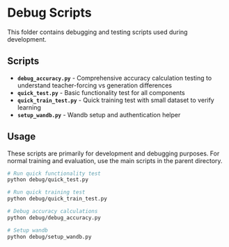 # Debug Scripts

This folder contains debugging and testing scripts used during development.

## Scripts

- **`debug_accuracy.py`** - Comprehensive accuracy calculation testing to understand teacher-forcing vs generation differences
- **`quick_test.py`** - Basic functionality test for all components
- **`quick_train_test.py`** - Quick training test with small dataset to verify learning
- **`setup_wandb.py`** - Wandb setup and authentication helper

## Usage

These scripts are primarily for development and debugging purposes. For normal training and evaluation, use the main scripts in the parent directory.

```bash
# Run quick functionality test
python debug/quick_test.py

# Run quick training test
python debug/quick_train_test.py

# Debug accuracy calculations
python debug/debug_accuracy.py

# Setup wandb
python debug/setup_wandb.py 